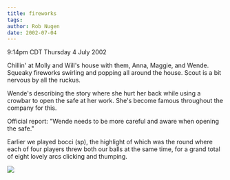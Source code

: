 ```yaml
---
title: fireworks
tags: 
author: Rob Nugen
date: 2002-07-04
---
```


<p class=date>9:14pm CDT Thursday 4 July 2002</p>

<p>Chillin' at Molly and Will's house with them, Anna, Maggie, and
Wende.  Squeaky fireworks swirling and popping all around the house.
Scout is a bit nervous by all the ruckus.</p>

<p>Wende's describing the story where she hurt her back while using a
crowbar to open the safe at her work.  She's become famous throughout
the company for this.</p>

<p>Official report: "Wende needs to be more careful and aware when
opening the safe."</p>

<p>Earlier we played bocci (sp), the highlight of which was the round
where each of four players threw both our balls at the same time, for
a grand total of eight lovely arcs clicking and thumping.</p>

<p><img src="/images/rob/wL-ROB.gif"/></p>
